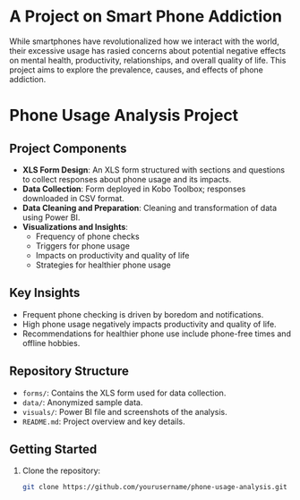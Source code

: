# A Project on Smart Phone Addiction
While smartphones have revolutionalized how we interact with the world, their excessive usage has rasied concerns about potential negative effects on mental health, productivity, relationships, and overall quality of life. This project aims to explore the prevalence, causes, and effects of phone addiction.
# Phone Usage Analysis Project

## Project Components
- **XLS Form Design**: An XLS form structured with sections and questions to collect responses about phone usage and its impacts.
- **Data Collection**: Form deployed in Kobo Toolbox; responses downloaded in CSV format.
- **Data Cleaning and Preparation**: Cleaning and transformation of data using Power BI.
- **Visualizations and Insights**:
  - Frequency of phone checks
  - Triggers for phone usage
  - Impacts on productivity and quality of life
  - Strategies for healthier phone usage

## Key Insights
- Frequent phone checking is driven by boredom and notifications.
- High phone usage negatively impacts productivity and quality of life.
- Recommendations for healthier phone use include phone-free times and offline hobbies.

## Repository Structure
- `forms/`: Contains the XLS form used for data collection.
- `data/`: Anonymized sample data.
- `visuals/`: Power BI file and screenshots of the analysis.
- `README.md`: Project overview and key details.

## Getting Started
1. Clone the repository:
   ```bash
   git clone https://github.com/yourusername/phone-usage-analysis.git
